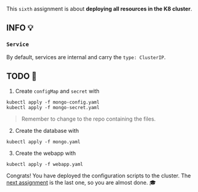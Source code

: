 This `sixth` assignment is about **deploying all resources in the K8 cluster**.

## INFO 💡
### `Service`
By default, services are internal and carry the `type: ClusterIP`.

## TODO 🎅
1. Create `configMap` and `secret` with 
```
kubectl apply -f mongo-config.yaml
kubectl apply -f mongo-secret.yaml
```
> Remember to change to the repo containing the files.
2. Create the database with 
```
kubectl apply -f mongo.yaml
```
3. Create the webapp with 
```
kubectl apply -f webapp.yaml
```

Congrats! You have deployed the configuration scripts to the cluster. The [next assignment](https://github.com/zezl7/esd-2024-kubernetes/blob/main/workshop/7_Interact_with_deployed_Cluster) is the last one, so you are almost done. 🎓

